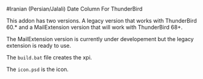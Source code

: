 #Iranian (Persian/Jalali) Date Column For ThunderBird

This addon has two versions. A legacy version that works with ThunderBird 60.* and a MailExtension version 
that will work with ThunderBird 68+. 

The MailExtension version is currently under developement but the legacy extension is ready to use.

The `build.bat` file creates the xpi.

The `icon.psd` is the icon.

